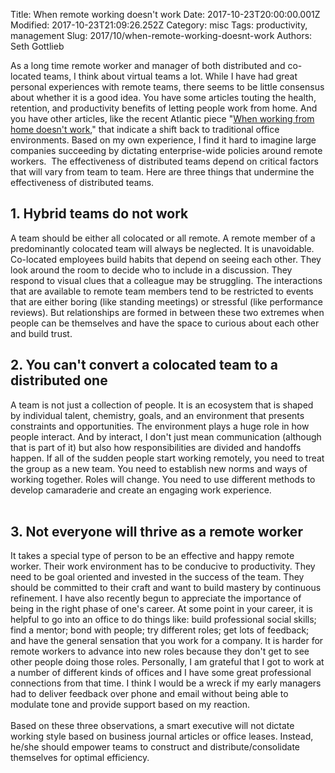 Title: When remote working doesn't work
Date: 2017-10-23T20:00:00.001Z
Modified: 2017-10-23T21:09:26.252Z
Category: misc
Tags: productivity, management
Slug: 2017/10/when-remote-working-doesnt-work
Authors: Seth Gottlieb

As a long time remote worker and manager of both distributed and co-located teams, I think about virtual teams a lot. While I have had great personal experiences with remote teams, there seems to be little consensus about whether it is a good idea. You have some articles touting the health, retention, and productivity benefits of letting people work from home. And you have other articles, like the recent Atlantic piece "[When working from home doesn't work](https://www.theatlantic.com/magazine/archive/2017/11/when-working-from-home-doesnt-work/540660/)," that indicate a shift back to traditional office environments. Based on my own experience, I find it hard to imagine large companies succeeding by dictating enterprise-wide policies around remote workers. &nbsp;The effectiveness of distributed teams depend on critical factors that will vary from team to team. Here are three things that undermine the effectiveness of distributed teams.  

  

## 1. Hybrid teams do not work

<div>
A team should be either all colocated or all remote. A remote member of a predominantly colocated team will always be neglected. It is unavoidable. Co-located employees build habits that depend on seeing each other. They look around the room to decide who to include in a discussion. They respond to visual clues that a&nbsp;colleague may be struggling. The interactions that are available to remote team members tend to be restricted to events that are either boring (like standing meetings) or stressful (like performance reviews). But relationships are formed in between these two extremes when people can be themselves and have the space to curious about each other and build trust.&nbsp;</div>

## 2. You can't convert a colocated team to a distributed one

<div>
A team is not just a collection of people. It is an ecosystem that is shaped by individual talent, chemistry, goals, and an environment that presents constraints and opportunities. The environment plays a huge role in how people interact. And by interact, I don't just mean communication (although that is part of it) but also how responsibilities are divided and handoffs happen. If all of the sudden people start working remotely, you need to treat the group as a new team. You need to establish new norms and ways of working together. Roles will change. You need to use different methods to develop camaraderie and create an engaging work experience.</div>

<div>
<br/></div>

## 3. Not everyone will thrive as a remote worker

<div>
It takes a special type of person to be an effective and happy remote worker. Their work environment has to be conducive to productivity. They need to be goal oriented and invested in the success of the team. They should be committed to their craft and want to build mastery by continuous refinement. I have also recently begun to appreciate the importance of being in the right phase of one's career. At some point in your career, it is helpful to go into an office to do things like: build professional social skills; find a mentor; bond with people; try different roles; get lots of feedback; and have the general sensation that you work for a company. It is harder for remote workers to advance into new roles because they don't get to see other people doing those roles. Personally, I am grateful that I got to work at a number of different kinds of offices and I have some great professional connections from that time. I think I would be a wreck if my early managers had to deliver feedback over phone and email without being able to modulate tone and provide support based on my reaction.<br/>
<br/>
Based on these three observations, a smart executive will not dictate working style based on business journal articles or office leases. Instead, he/she should empower teams to construct and distribute/consolidate themselves for optimal efficiency.<br/>
<br/>
<br/></div>
